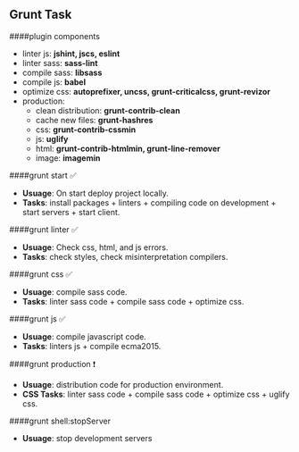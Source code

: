 ## Grunt Task
####plugin components
- linter js: **jshint, jscs, eslint**
- linter sass: **sass-lint**
- compile sass: **libsass**
- compile js: **babel**
- optimize css: **autoprefixer, uncss, grunt-criticalcss, grunt-revizor**
- production:
	- clean distribution: **grunt-contrib-clean**
  - cache new files: **grunt-hashres**
  - css: **grunt-contrib-cssmin**
  - js: **uglify**
  - html: **grunt-contrib-htmlmin, grunt-line-remover**
  - image: **imagemin**


####grunt start :white_check_mark:
- **Usuage**: On start deploy project locally.
- **Tasks**: install packages + linters + compiling code on development + start servers + start client.


####grunt linter :white_check_mark:
- **Usuage**: Check css, html, and js errors.
- **Tasks**: check styles, check misinterpretation compilers.


####grunt css :white_check_mark:
- **Usuage**: compile sass code.
- **Tasks**: linter sass code + compile sass code + optimize css.

####grunt js :white_check_mark:
- **Usuage**: compile javascript code.
- **Tasks**: linters js + compile ecma2015.

####grunt production :heavy_exclamation_mark:
- **Usuage**: distribution code for production environment.
- **CSS Tasks**: linter sass code + compile sass code + optimize css + uglify css.

####grunt shell:stopServer
- **Usuage**: stop development servers
